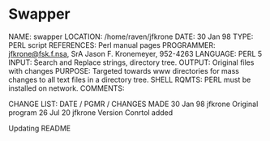 # Swapper

NAME: swapper
LOCATION: /home/raven/jfkrone
DATE: 30 Jan 98
TYPE: PERL script
REFERENCES: Perl manual pages
PROGRAMMER: jfkrone@fsk.f.nsa, SrA Jason F. Kronemeyer, 952-4263
LANGUAGE: PERL 5
INPUT: Search and Replace strings, directory tree.
OUTPUT: Original files with changes
PURPOSE: Targeted towards www directories for mass changes to all text
         files in a directory tree.
SHELL RQMTS: PERL must be installed on network. 
COMMENTS:

CHANGE LIST:
DATE    /   PGMR    / CHANGES MADE
30 Jan 98  jfkrone   Original program
26 Jul 20  jfkrone   Version Conrtol added


Updating README
